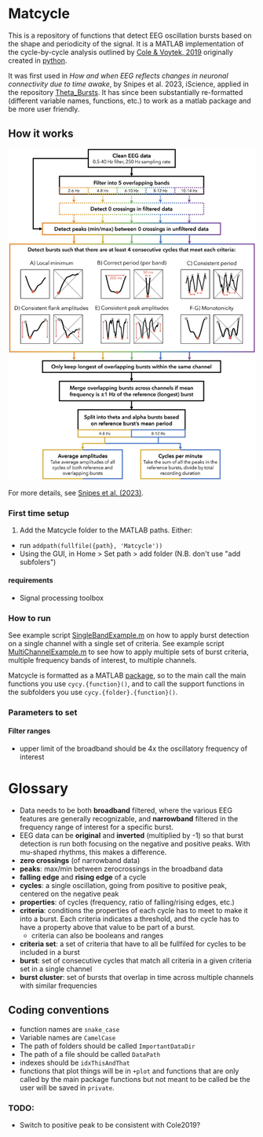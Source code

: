 # Matcycle
 
 This is a repository of functions that detect EEG oscillation bursts based on the shape and periodicity of the signal. It is a MATLAB implementation of the cycle-by-cycle analysis outlined by [Cole & Voytek, 2019](https://journals.physiology.org/doi/full/10.1152/jn.00273.2019) originally created in [python](https://github.com/bycycle-tools/bycycle).


It was first used in *How and when EEG reflects changes in neuronal connectivity due to time awake*, by Snipes et al. 2023, iScience, applied in the repository [Theta_Bursts](https://github.com/snipeso/Theta_Bursts). It has since been substantially re-formatted (different variable names, functions, etc.) to work as a matlab package and be more user friendly.

## How it works
![Flowchart](docs/flowchart.jpg)

For more details, see [Snipes et al. (2023)](https://doi.org/10.1016/j.isci.2023.107138).


### First time setup
1. Add the Matcycle folder to the MATLAB paths. Either:
  - run `addpath(fullfile({path}, 'Matcycle'))`
  - Using the GUI, in Home > Set path > add folder (N.B. don't use "add subfolers")


#### requirements
- Signal processing toolbox


### How to run

See example script [SingleBandExample.m](/examples/SingleBandExample.m) on how to apply burst detection on a single channel with a single set of criteria. See example script [MultiChannelExample.m](/examples/MultiChannelExample.m) to see how to apply multiple sets of burst criteria, multiple frequency bands of interest, to multiple channels.

Matcycle is formatted as a MATLAB [package](https://ch.mathworks.com/help/matlab/matlab_oop/scoping-classes-with-packages.html), so to the main call the main functions you use `cycy.{function}()`, and to call the support functions in the subfolders you use `cycy.{folder}.{function}()`. 

### Parameters to set

#### Filter ranges
- upper limit of the broadband should be 4x the oscillatory frequency of interest

# Glossary

- Data needs to be both **broadband** filtered, where the various EEG features are generally recognizable, and **narrowband** filtered in the frequency range of interest for a specific burst.
- EEG data can be **original** and **inverted** (multiplied by -1) so that burst detection is run both focusing on the negative and positive peaks. With mu-shaped rhythms, this makes a difference.
- **zero crossings** (of narrowband data)
- **peaks**: max/min between zerocrossings in the broadband data
- **falling edge** and **rising edge** of a cycle
- **cycles**: a single oscillation, going from positive to positive peak, centered on the negative peak
- **properties**: of cycles (frequency, ratio of falling/rising edges, etc.)
- **criteria**: conditions the properties of each cycle has to meet to make it into a burst. Each criteria indicates a threshold, and the cycle has to have a property above that value to be part of a burst.
  - criteria can also be booleans and ranges
- **criteria set**: a set of criteria that have to all be fullfiled for cycles to be included in a burst
- **burst**: set of consecutive cycles that match all criteria in a given criteria set in a single channel
- **burst cluster**: set of bursts that overlap in time across multiple channels with similar frequencies


## Coding conventions
- function names are `snake_case`
- Variable names are `CamelCase`
- The path of folders should be called `ImportantDataDir`
- The path of a file should be called `DataPath`
- indexes should be `idxThisAndThat`
- functions that plot things will be in `+plot` and functions that are only called by the main package functions but not meant to be called be the user will be saved in `private`.


### TODO:
- Switch to positive peak to be consistent with Cole2019?